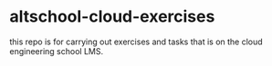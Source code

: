 # altschool-cloud-exercises
this repo is for carrying out exercises and tasks that is on the cloud engineering school LMS.
